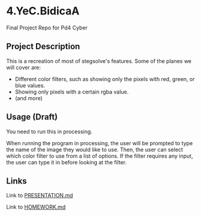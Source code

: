# 4.YeC.BidicaA
Final Project Repo for Pd4 Cyber

## Project Description
This is a recreation of most of stegsolve's features. 
Some of the planes we will cover are:
+ Different color filters, such as showing only the pixels with red, green, or blue values.
+ Showing only pixels with a certain rgba value.
+ (and more)

## Usage (Draft)
You need to run this in processing.

When running the program in processing, the user will be prompted to type the name of the image they would like to use. Then, the user can select which color filter to use from a list of options. If the filter requires any input, the user can type it in before looking at the filter. 

## Links
Link to [PRESENTATION.md](https://github.com/Stuycs-K/final-project-4-yec-bidicaa/blob/main/PRESENTATION.md)

Link to [HOMEWORK.md](https://github.com/Stuycs-K/final-project-4-yec-bidicaa/blob/main/HOMEWORK.md)
